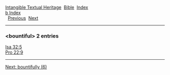 [Intangible Textual Heritage](../../index)  [Bible](../index) 
[Index](index)   
[b Index](_b_)  
  [Previous](c01617)  [Next](c01619) 

------------------------------------------------------------------------

### &lt;bountiful&gt; 2 entries

[Isa 32:5](../kjv/isa032.htm#005)  
[Pro 22:9](../kjv/pro022.htm#009)  

------------------------------------------------------------------------

[Next: bountifully (6)](c01619)
